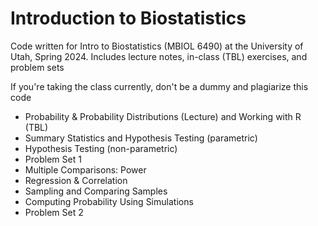 # Introduction to Biostatistics
Code written for Intro to Biostatistics (MBIOL 6490) at the University of Utah, Spring 2024. Includes lecture notes, in-class (TBL) exercises, and problem sets

If you're taking the class currently, don't be a dummy and plagiarize this code
* Probability & Probability Distributions (Lecture) and Working with R (TBL)
* Summary Statistics and Hypothesis Testing (parametric)
* Hypothesis Testing (non-parametric)
* Problem Set 1
* Multiple Comparisons: Power
* Regression & Correlation
* Sampling and Comparing Samples
* Computing Probability Using Simulations
* Problem Set 2
